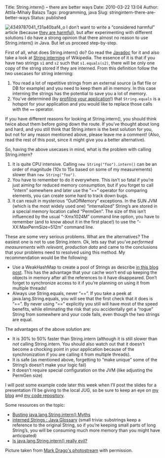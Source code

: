 Title: String.intern() – there are better ways
Date: 2010-03-22 13:04
Author: Attila-Mihaly Balazs
Tags: programming, java
Slug: stringintern-there-are-better-ways
Status: published

![4349787041\_f31a40baf4\_o](http://lh4.ggpht.com/_hrvCBhtWhJ4/S6dOwBNgXlI/AAAAAAAACPI/FTPGYo1Pepk/4349787041_f31a40baf4_o%5B2%5D.jpg?imgmax=800 "4349787041_f31a40baf4_o")
I don’t want to write a “considered harmful” article (because [they are
harmful](http://meyerweb.com/eric/comment/chech.html)), but after
experimenting with different solutions I do have a strong opinion that
there almost no reason to use String.intern() in Java. But let us
proceed step-by-step.

First of all, what does String.intern() do? Go read the
[Javadoc](http://java.sun.com/javase/6/docs/api/java/lang/String.html#intern%28%29)
for it and also take a look at [String
interning](http://en.wikipedia.org/wiki/String_interning) of Wikipedia.
The essence of it is that if you have two strings `s1` and `s2` such
that `s1.equals(s2)`, there will be only one copy of the string stored
if they are interned. From this definition follow the two usecases for
string interning:

1.  You read a lot of repetitive strings from an external source (a flat
    file or DB for example) and you need to keep them all in memory. In
    this case interning the strings has the potential to save you a lot
    of memory.
2.  You’ve determined (by [profiling your
    application](http://hype-free.blogspot.com/2009/07/profile-first.html)!)
    that `String.equals` is a hotspot for your application and you would
    like to replace those calls with the `==` operator.

If you have different reasons for looking at String.intern(), you should
think twice about them before going down the route. If you’ve thought
about long and hard, and you still think that String.intern is the best
solution for you, but not for any reason mentioned above, please leave
me a comment! (Also, read the rest of this post, since it might give you
a better alternative).

So, having the above usecases in mind, what is the problem with calling
String.intern?

1.  It is quite CPU intensive. Calling `new String("foo").intern()` can
    be an order of magnitude (10x to 15x based on some of my
    measurements) slower than `new String("foo")`.
2.  You have to remember to do it everywhere. This isn’t so fatal if
    you’re just aiming for reduced memory consumption, but if you forget
    to call “intern” somewhere and later use the “==” operator for
    comparing elements, you can create some hard to track down bugs.
3.  It can result in mysterious “OutOfMemory” exceptions. In the SUN JVM
    (which is the most widely used one) “internalized” String’s are
    stored in a special memory location called “PermGen”. The size of
    this isn’t influenced by the usual “-Xmx1024M” command line option,
    you have to remember (and to know about it in the first place!) to
    use the “-XX:MaxPermSize=512m” command line.

These are some very serious problems. What are the alternatives? The
easiest one is not to use String.intern. Ok, lets say that you’ve
*performed measurements* with *relevant, production data* and came to
the conclusions that your problems need to resolved using this method.
My recommendation would be the following:

-   Use a WeakHashMap to create a pool of Strings as describe [in this
    blog
    post](http://www.codeinstructions.com/2008/09/instance-pools-with-weakhashmap.html).
    This has the advantage that your cache won’t end up keeping the
    objects in memory after all the references to it have disappeared.
    Don’t forget to synchronize access to it if you’re planning on using
    it from multiple threads!
-   Always use String.equals, never “==”. If you take a peek at
    java.lang.String.equals, you will see that the first check that it
    does is “==”. By never using “==” explicitly you still will have
    most of the speed benefits, while eliminating the risk that you
    accidentally get a “rogue” String from somewhere and your code
    fails, even though the two strings are equal.

The advantages of the above solution are:

-   It is 30% to 50% faster than String.intern (although it is still
    slower than *not* calling String.intern. You should also watch out
    that it doesn’t become a chocking point in your application because
    of the synchronization if you are calling it from multiple threads).
-   It is safe (as mentioned above, forgetting to “make unique” some of
    the String’s doesn’t make your logic fail)
-   It doesn’t require special configuration on the JVM (like adjusting
    the PermGen size)

I will post some example code later this week when I’ll post the slides
for a presentation I’ll be giving to the local JUG, so be sure to keep
an eye on [my blog](http://hype-free.blogspot.com/) and [my code
repository](http://code.google.com/p/hype-free/source/browse/#svn/trunk).

Some resources on the topic:

-   [Busting java.lang.String.intern()
    Myths](http://www.codeinstructions.com/2009/01/busting-javalangstringintern-myths.html)
-   [interned Strings : Java
    Glossary](http://mindprod.com/jgloss/interned.html) (small trivia:
    substrings keep a reference to the original String, so if you’re
    keeping small parts of long String’s, you will be consuming much
    more memory than you might have anticipated)
-   [Is java.lang.String.intern() really
    evil?](http://kohlerm.blogspot.com/2009/01/is-javalangstringintern-really-evil.html)

Picture taken from [Mark Drago's
photostream](http://www.flickr.com/photos/markdrago/) with permission.
